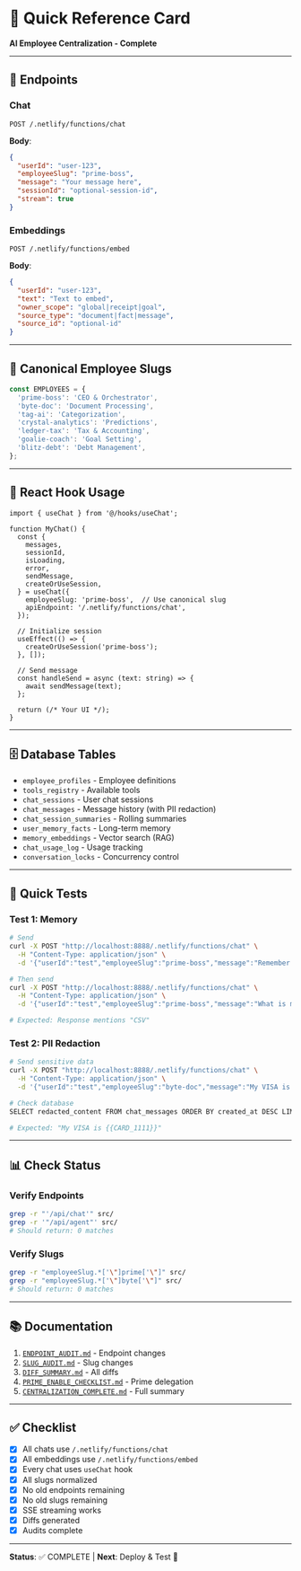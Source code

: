 # 🚀 Quick Reference Card
**AI Employee Centralization - Complete**

---

## 📍 Endpoints

### Chat
```
POST /.netlify/functions/chat
```
**Body**:
```json
{
  "userId": "user-123",
  "employeeSlug": "prime-boss",
  "message": "Your message here",
  "sessionId": "optional-session-id",
  "stream": true
}
```

### Embeddings
```
POST /.netlify/functions/embed
```
**Body**:
```json
{
  "userId": "user-123",
  "text": "Text to embed",
  "owner_scope": "global|receipt|goal",
  "source_type": "document|fact|message",
  "source_id": "optional-id"
}
```

---

## 👥 Canonical Employee Slugs

```typescript
const EMPLOYEES = {
  'prime-boss': 'CEO & Orchestrator',
  'byte-doc': 'Document Processing',
  'tag-ai': 'Categorization',
  'crystal-analytics': 'Predictions',
  'ledger-tax': 'Tax & Accounting',
  'goalie-coach': 'Goal Setting',
  'blitz-debt': 'Debt Management',
};
```

---

## 🎣 React Hook Usage

```tsx
import { useChat } from '@/hooks/useChat';

function MyChat() {
  const {
    messages,
    sessionId,
    isLoading,
    error,
    sendMessage,
    createOrUseSession,
  } = useChat({
    employeeSlug: 'prime-boss',  // Use canonical slug
    apiEndpoint: '/.netlify/functions/chat',
  });

  // Initialize session
  useEffect(() => {
    createOrUseSession('prime-boss');
  }, []);

  // Send message
  const handleSend = async (text: string) => {
    await sendMessage(text);
  };

  return (/* Your UI */);
}
```

---

## 🗄️ Database Tables

- `employee_profiles` - Employee definitions
- `tools_registry` - Available tools
- `chat_sessions` - User chat sessions
- `chat_messages` - Message history (with PII redaction)
- `chat_session_summaries` - Rolling summaries
- `user_memory_facts` - Long-term memory
- `memory_embeddings` - Vector search (RAG)
- `chat_usage_log` - Usage tracking
- `conversation_locks` - Concurrency control

---

## 🧪 Quick Tests

### Test 1: Memory
```bash
# Send
curl -X POST "http://localhost:8888/.netlify/functions/chat" \
  -H "Content-Type: application/json" \
  -d '{"userId":"test","employeeSlug":"prime-boss","message":"Remember my export preference is CSV"}'

# Then send
curl -X POST "http://localhost:8888/.netlify/functions/chat" \
  -H "Content-Type: application/json" \
  -d '{"userId":"test","employeeSlug":"prime-boss","message":"What is my export preference?"}'

# Expected: Response mentions "CSV"
```

### Test 2: PII Redaction
```bash
# Send sensitive data
curl -X POST "http://localhost:8888/.netlify/functions/chat" \
  -H "Content-Type: application/json" \
  -d '{"userId":"test","employeeSlug":"byte-doc","message":"My VISA is 4111 1111 1111 1111"}'

# Check database
SELECT redacted_content FROM chat_messages ORDER BY created_at DESC LIMIT 1;

# Expected: "My VISA is {{CARD_1111}}"
```

---

## 📊 Check Status

### Verify Endpoints
```bash
grep -r "'/api/chat'" src/
grep -r '"/api/agent"' src/
# Should return: 0 matches
```

### Verify Slugs
```bash
grep -r "employeeSlug.*['\"]prime['\"]" src/
grep -r "employeeSlug.*['\"]byte['\"]" src/
# Should return: 0 matches
```

---

## 📚 Documentation

1. [`ENDPOINT_AUDIT.md`](./ENDPOINT_AUDIT.md) - Endpoint changes
2. [`SLUG_AUDIT.md`](./SLUG_AUDIT.md) - Slug changes
3. [`DIFF_SUMMARY.md`](./DIFF_SUMMARY.md) - All diffs
4. [`PRIME_ENABLE_CHECKLIST.md`](./PRIME_ENABLE_CHECKLIST.md) - Prime delegation
5. [`CENTRALIZATION_COMPLETE.md`](./CENTRALIZATION_COMPLETE.md) - Full summary

---

## ✅ Checklist

- [x] All chats use `/.netlify/functions/chat`
- [x] All embeddings use `/.netlify/functions/embed`
- [x] Every chat uses `useChat` hook
- [x] All slugs normalized
- [x] No old endpoints remaining
- [x] No old slugs remaining
- [x] SSE streaming works
- [x] Diffs generated
- [x] Audits complete

---

**Status**: ✅ COMPLETE | **Next**: Deploy & Test 🚀

